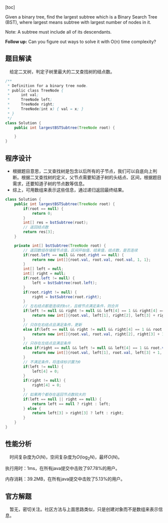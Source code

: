 [toc]

Given a binary tree, find the largest subtree which is a Binary Search Tree (BST), where largest means subtree with largest number of nodes in it.

Note:
A subtree must include all of its descendants.

**Follow up:**
Can you figure out ways to solve it with O(n) time complexity?



## 题目解读

&emsp;给定二叉树，判定子树里最大的二叉查找树的结点数。

```java
/**
 * Definition for a binary tree node.
 * public class TreeNode {
 *     int val;
 *     TreeNode left;
 *     TreeNode right;
 *     TreeNode(int x) { val = x; }
 * }
 */
class Solution {
    public int largestBSTSubtree(TreeNode root) {

    }
}
```

## 程序设计

* 根据题目意思，二叉查找树是包含以后所有的子节点，我们可以自底向上判断。根据二叉查找树的定义，父节点需要知道子树的头结点、区间，根据题目需求，还要知道子树的节点数等信息。
* 综上，可用数组来表示这些信息，通过递归返回最终结果。

```java
class Solution {
    public int largestBSTSubtree(TreeNode root) {
        if(root == null) {
            return 0;
        }
        int[] res = bstSubtree(root);
        // 返回结点数
        return res[3]; 
    }

    private int[] bstSubtree(TreeNode root) {
        // 返回数组存储根节点值，区间开始值、结束值，结点数，是否连续
        if(root.left == null && root.right == null) {
            return new int[]{root.val, root.val, root.val, 1, 1};
        }
        int[] left = null;
        int[] right = null;
        if(root.left != null) {
            left = bstSubtree(root.left);
        }
        if(root.right != null) {
            right = bstSubtree(root.right);
        }
        // 左右结点都是连续的bst，且根节点满足条件，则合并
        if(left != null && right != null && left[4] == 1 && right[4] == 1 && root.val > left[0] && root.val > left[2] && root.val < right[0] && root.val < right[1]) {
            return new int[]{root.val, left[1], right[2], left[3] + right[3] + 1, 1};
        } 
        // 只存在右结点且满足条件，更新
        else if(left == null && right != null && right[4] == 1 && root.val < right[0] && root.val < right[1]) {
            return new int[]{root.val, root.val, right[2], right[3] + 1, 1};
        } 
        // 只存在左结点且满足条件
        else if(right == null && left != null && left[4] == 1 && root.val > left[0] && root.val > left[2]) {
            return new int[]{root.val, left[1], root.val, left[3] + 1, 1};
        }
        // 不满足条件，将连续标识置为0
        if(left != null) {
            left[4] = 0;
        }
        if(right != null) {
            right[4] = 0;
        }
        // 如果两个都存在返回节点数较大的
        if(left == null || right == null) {
            return left == null ? right : left;
        } else {
            return left[3] > right[3] ? left : right;
        }
    }
}
```

## 性能分析

&emsp;时间复杂度为$O(N)$，空间复杂度为$O(\log_2N)$，最坏$O(N)$。

执行用时：1ms，在所有java提交中击败了97.78%的用户。

内存消耗：39.2MB，在所有java提交中击败了5.13%的用户。

## 官方解题

&emsp;暂无，密切关注。社区方法与上面思路类似，只是创建对象而不是数组来表示信息。